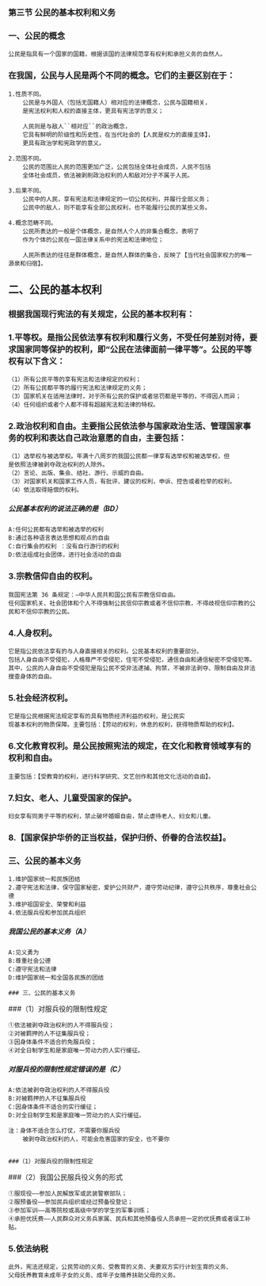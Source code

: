 ### 第三节 公民的基本权利和义务

### 一、公民的概念
    公民是指具有一个国家的国籍，根据该国的法律规范享有权利和承担义务的自然人。

### 在我国，公民与人民是两个不同的概念。它们的主要区别在于：
    1.性质不同。
        公民是与外国人（包括无国籍人）相对应的法律概念，公民与国籍相关，
        是宪法权利和人权的直接主体，更具有宪法学的意义；
        
        人民则是与敌人``相对应``的政治概念，
        它具有鲜明的阶级性和历史性，在当代社会的【人民是权力的直接主体】，
        更具有政治学和宪政学的意义。
        
    2.范围不同。
        公民的范围比人民的范围更加广泛，公民包括全体社会成员，人民不包括
        全体社会成员，依法被剥削政治权利的人和敌对分子不属于人民。
        
    3.后果不同。
        公民中的人民，享有宪法和法律规定的一切公民权利，并履行全部义务；
        公民中的敌人，则不能享有全部公民权利，也不能履行公民的某些义务。
        
    4.概念范畴不同。
        公民所表达的一般是个体概念，是自然人个人的非集合概念，表明了
        作为个体的公民在一国法律关系中的宪法和法律地位；
        
        人民所表达的往往是群体概念，是自然人群体的集合，反映了【当代社会国家权力的唯一源泉和归宿】。

## 二、公民的基本权利
### 根据我国现行宪法的有关规定，公民的基本权利有：

### 1.平等权。是指公民依法享有权利和履行义务，不受任何差别对待，要求国家同等保护的权利，即“公民在法律面前一律平等”。公民的平等权有以下含义：
    （1）所有公民平等的享有宪法和法律规定的权利；
    （2）所有公民都平等的履行宪法和法律规定的义务；
    （3）国家机关在适用法律时，对于所有公民的保护或者惩罚都是平等的，不得因人而异；
    （4）任何组织或者个人都不得有超越宪法和法律的特权。
    
### 2.政治权利和自由。主要指公民依法参与国家政治生活、管理国家事务的权利和表达自己政治意愿的自由，主要包括：
    （1）选举权与被选举权。年满十八周岁的我国公民都一律享有选举权和被选举权，但
    是依照法律被剥夺政治权利的人除外。
    （2）言论、出版、集会、结社、游行、示威的自由。
    （3）对国家机关和国家工作人员，有批评、建议的权利，申诉、控告或者检举的权利，
    （4）依法取得赔偿的权利。

##### 公民基本权利的说法正确的是（BD）
    A:任何公民都有选举和被选举的权利
    B:通过各种语言表达思想和观点的自由
    C:自行集会的权利 ：没有自行游行的权利
    D:依法组成社会团体，进行社会活动的自由


### 3.宗教信仰自由的权利。
    我国宪法第 36 条规定：―中华人民共和国公民有宗教信仰自由。
    任何国家机关、社会团体和个人不得强制公民信仰宗教或者不信仰宗教，不得歧视信仰宗教的公民和不信仰宗教的公民。

### 4.人身权利。
    它是指公民依法享有的与人身直接相关的权利。公民基本权利的重要部分。
    包括人身自由不受侵犯，人格尊严不受侵犯，住宅不受侵犯，通信自由和通信秘密不受侵犯等。其中，公民的人身自由不受侵犯是指公民不受非法逮捕、拘禁，不被非法剥夺、限制自由及非法搜查身体的自由。

### 5.社会经济权利。
    它是指公民根据宪法规定享有的具有物质经济利益的权利，是公民实
    现基本权利的物质保障。主要包括：【劳动的权利，休息的权利，获得物质帮助的权利】。

### 6.文化教育权利。是公民按照宪法的规定，在文化和教育领域享有的权利和自由。
    主要包括：【受教育的权利，进行科学研究、文艺创作和其他文化活动的自由】。
### 7.妇女、老人、儿童受国家的保护。
    妇女享有同男子平等的权利，禁止破坏婚姻自由，禁止虐待老人、妇女和儿童。
### 8.【国家保护华侨的正当权益，保护归侨、侨眷的合法权益】。


### 三、公民的基本义务

    1.维护国家统一和民族团结
    2.遵守宪法和法律，保守国家秘密，爱护公共财产，遵守劳动纪律，遵守公共秩序，尊重社会公德
    3.维护祖国安全、荣誉和利益
    4.依法服兵役和参加民兵组织

##### 我国公民的基本义务（A）
    A:见义勇为
    B:尊重社会公德
    C:遵守宪法和法律
    D:维护国家统一和全国各民族的团结

    ### 三、公民的基本义务

###（1）对服兵役的限制性规定

    ①依法被剥夺政治权利的人不得服兵役；
    ②对被羁押的人不征集服兵役；
    ③因身体条件不适合的免服兵役；
    ④对全日制学生和是家庭唯一劳动力的人实行缓征。

##### 对服兵役的限制性规定错误的是（C）
    A:依法被剥夺政治权利的人不得服兵役
    B:对被羁押的人不征集服兵役
    C:因身体条件不适合的实行缓征；
    D:对全日制学生和是家庭唯一劳动力的人实行缓征。

    注：身体不适合怎么打仗，不需要你服兵役
        被剥夺政治权利的人，可能会危害国家的安全，也不要你
        

    ###（1）对服兵役的限制性规定    

###（2）我国公民服兵役义务的形式

    ①服现役——参加人民解放军或武装警察部队；
    ②服预备役——参加民兵组织或经过预备役登记；
    ③参加军训——高等院校或高级中学的学生的军事训练；
    ④承担优抚费——人民群众对义务兵家属、民兵和其他预备役人员承担一定的优抚费或者误工补贴。

### 5.依法纳税
    此外，宪法还规定，公民劳动的义务、受教育的义务、夫妻双方实行计划生育的义务、
    父母抚养教育未成年子女的义务、成年子女赡养扶助父母的义务。




















